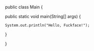public class Main {
  
  public static void main(String[] args) {
    
    System.out.println("Hello, Fuckface!");
    
}

}
